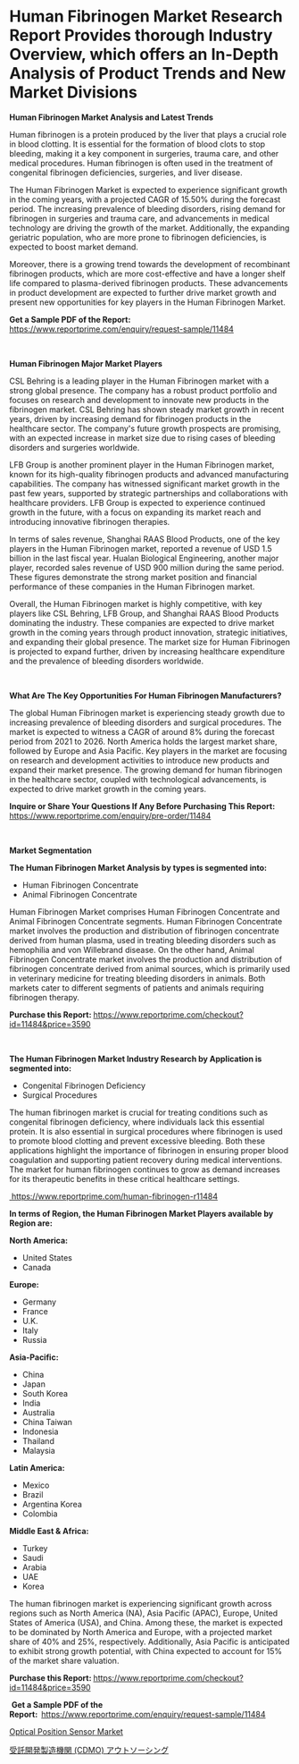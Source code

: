 <p><h1>Human Fibrinogen Market Research Report Provides thorough Industry Overview, which offers an In-Depth Analysis of Product Trends and New Market Divisions</h1></p><p><strong>Human Fibrinogen Market Analysis and Latest Trends</strong></p>
<p><p>Human fibrinogen is a protein produced by the liver that plays a crucial role in blood clotting. It is essential for the formation of blood clots to stop bleeding, making it a key component in surgeries, trauma care, and other medical procedures. Human fibrinogen is often used in the treatment of congenital fibrinogen deficiencies, surgeries, and liver disease.</p><p>The Human Fibrinogen Market is expected to experience significant growth in the coming years, with a projected CAGR of 15.50% during the forecast period. The increasing prevalence of bleeding disorders, rising demand for fibrinogen in surgeries and trauma care, and advancements in medical technology are driving the growth of the market. Additionally, the expanding geriatric population, who are more prone to fibrinogen deficiencies, is expected to boost market demand.</p><p>Moreover, there is a growing trend towards the development of recombinant fibrinogen products, which are more cost-effective and have a longer shelf life compared to plasma-derived fibrinogen products. These advancements in product development are expected to further drive market growth and present new opportunities for key players in the Human Fibrinogen Market.</p></p>
<p><strong>Get a Sample PDF of the Report:&nbsp;</strong> <a href="https://www.reportprime.com/enquiry/request-sample/11484">https://www.reportprime.com/enquiry/request-sample/11484</a></p>
<p>&nbsp;</p>
<p><strong>Human Fibrinogen Major Market Players</strong></p>
<p><p>CSL Behring is a leading player in the Human Fibrinogen market with a strong global presence. The company has a robust product portfolio and focuses on research and development to innovate new products in the fibrinogen market. CSL Behring has shown steady market growth in recent years, driven by increasing demand for fibrinogen products in the healthcare sector. The company's future growth prospects are promising, with an expected increase in market size due to rising cases of bleeding disorders and surgeries worldwide.</p><p>LFB Group is another prominent player in the Human Fibrinogen market, known for its high-quality fibrinogen products and advanced manufacturing capabilities. The company has witnessed significant market growth in the past few years, supported by strategic partnerships and collaborations with healthcare providers. LFB Group is expected to experience continued growth in the future, with a focus on expanding its market reach and introducing innovative fibrinogen therapies.</p><p>In terms of sales revenue, Shanghai RAAS Blood Products, one of the key players in the Human Fibrinogen market, reported a revenue of USD 1.5 billion in the last fiscal year. Hualan Biological Engineering, another major player, recorded sales revenue of USD 900 million during the same period. These figures demonstrate the strong market position and financial performance of these companies in the Human Fibrinogen market.</p><p>Overall, the Human Fibrinogen market is highly competitive, with key players like CSL Behring, LFB Group, and Shanghai RAAS Blood Products dominating the industry. These companies are expected to drive market growth in the coming years through product innovation, strategic initiatives, and expanding their global presence. The market size for Human Fibrinogen is projected to expand further, driven by increasing healthcare expenditure and the prevalence of bleeding disorders worldwide.</p></p>
<p>&nbsp;</p>
<p><strong>What Are The Key Opportunities For Human Fibrinogen Manufacturers?</strong></p>
<p><p>The global Human Fibrinogen market is experiencing steady growth due to increasing prevalence of bleeding disorders and surgical procedures. The market is expected to witness a CAGR of around 8% during the forecast period from 2021 to 2026. North America holds the largest market share, followed by Europe and Asia Pacific. Key players in the market are focusing on research and development activities to introduce new products and expand their market presence. The growing demand for human fibrinogen in the healthcare sector, coupled with technological advancements, is expected to drive market growth in the coming years.</p></p>
<p><strong>Inquire or Share Your Questions If Any Before Purchasing This Report:</strong> <a href="https://www.reportprime.com/enquiry/pre-order/11484">https://www.reportprime.com/enquiry/pre-order/11484</a></p>
<p>&nbsp;</p>
<p><strong>Market Segmentation</strong></p>
<p><strong>The Human Fibrinogen Market Analysis by types is segmented into:</strong></p>
<p><ul><li>Human Fibrinogen Concentrate</li><li>Animal  Fibrinogen Concentrate</li></ul></p>
<p><p>Human Fibrinogen Market comprises Human Fibrinogen Concentrate and Animal Fibrinogen Concentrate segments. Human Fibrinogen Concentrate market involves the production and distribution of fibrinogen concentrate derived from human plasma, used in treating bleeding disorders such as hemophilia and von Willebrand disease. On the other hand, Animal Fibrinogen Concentrate market involves the production and distribution of fibrinogen concentrate derived from animal sources, which is primarily used in veterinary medicine for treating bleeding disorders in animals. Both markets cater to different segments of patients and animals requiring fibrinogen therapy.</p></p>
<p><strong>Purchase this Report:&nbsp;</strong><a href="https://www.reportprime.com/checkout?id=11484&price=3590">https://www.reportprime.com/checkout?id=11484&price=3590</a></p>
<p>&nbsp;</p>
<p><strong>The Human Fibrinogen Market Industry Research by Application is segmented into:</strong></p>
<p><ul><li>Congenital Fibrinogen Deficiency</li><li>Surgical Procedures</li></ul></p>
<p><p>The human fibrinogen market is crucial for treating conditions such as congenital fibrinogen deficiency, where individuals lack this essential protein. It is also essential in surgical procedures where fibrinogen is used to promote blood clotting and prevent excessive bleeding. Both these applications highlight the importance of fibrinogen in ensuring proper blood coagulation and supporting patient recovery during medical interventions. The market for human fibrinogen continues to grow as demand increases for its therapeutic benefits in these critical healthcare settings.</p></p>
<p><a href="https://www.reportprime.com/human-fibrinogen-r11484">&nbsp;https://www.reportprime.com/human-fibrinogen-r11484</a></p>
<p><strong>In terms of Region, the Human Fibrinogen Market Players available by Region are:</strong></p>
<p>
    <p> <strong> North America: </strong>
        <ul>
            <li>United States</li>
            <li>Canada</li>
        </ul>
        </p> 
    <p> <strong> Europe: </strong>
        <ul>
            <li>Germany</li>
            <li>France</li>
            <li>U.K.</li>
            <li>Italy</li>
            <li>Russia</li>
        </ul>
        </p> 
    <p> <strong> Asia-Pacific: </strong>
        <ul>
            <li>China</li>
            <li>Japan</li>
            <li>South Korea</li>
            <li>India</li>
            <li>Australia</li>
            <li>China Taiwan</li>
            <li>Indonesia</li>
            <li>Thailand</li>
            <li>Malaysia</li>
        </ul>
        </p> 
    <p> <strong> Latin America: </strong>
        <ul>
            <li>Mexico</li>
            <li>Brazil</li>
            <li>Argentina Korea</li>
            <li>Colombia</li>
        </ul>
        </p> 
    <p> <strong> Middle East & Africa: </strong>
        <ul>
            <li>Turkey</li>
            <li>Saudi</li>
            <li>Arabia</li>
            <li>UAE</li>
            <li>Korea</li>
        </ul>
    </p>
    </p>
<p><p>The human fibrinogen market is experiencing significant growth across regions such as North America (NA), Asia Pacific (APAC), Europe, United States of America (USA), and China. Among these, the market is expected to be dominated by North America and Europe, with a projected market share of 40% and 25%, respectively. Additionally, Asia Pacific is anticipated to exhibit strong growth potential, with China expected to account for 15% of the market share valuation.</p></p>
<p><strong>Purchase this Report: </strong><a href="https://www.reportprime.com/checkout?id=11484&price=3590">https://www.reportprime.com/checkout?id=11484&price=3590</a></p>
<p>&nbsp;<strong>Get a Sample PDF of the Report:&nbsp;&nbsp;</strong><a href="https://www.reportprime.com/enquiry/request-sample/11484">https://www.reportprime.com/enquiry/request-sample/11484</a></p>
<p><strong></strong></p>
<p><p><a href="https://view.publitas.com/reportprime-1/analyzing-optical-position-sensor-market-global-industry-perspective-and-forecast-2024-to-2031/">Optical Position Sensor Market</a></p><p><a href="https://github.com/LeoraEber/Market-Research-Report-List-1/blob/main/918282782881.md">受託開発製造機関 (CDMO) アウトソーシング</a></p></p>